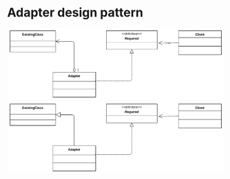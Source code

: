 # Adapter design pattern

![adapter](https://github.com/raestio/software-design-patterns-examples/blob/master/adapter/software_design_patterns_adapter.png)
![adapter_2](https://github.com/raestio/software-design-patterns-examples/blob/master/adapter/software_design_patterns_adapter_2.png)
